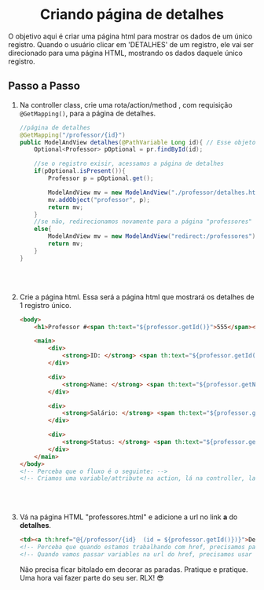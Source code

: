 <h1 align="center">Criando página de detalhes</h1>

O objetivo aqui é criar uma página html para mostrar os dados de um único registro. Quando o usuário clicar em 'DETALHES' de um registro, ele vai ser direcionado para uma página HTML, mostrando os dados daquele único registro.



## Passo a Passo

1. Na controller class, crie uma rota/action/method , com requisição `@GetMapping()`, para a página de detalhes.

    ```java
    //página de detalhes
    @GetMapping("/professor/{id}")
    public ModelAndView detalhes(@PathVariable Long id){ // Esse objeto "Long" será passado através da url
        Optional<Professor> pOptional = pr.findById(id);

        //se o registro exisir, acessamos a página de detalhes
        if(pOptional.isPresent()){
            Professor p = pOptional.get();

            ModelAndView mv = new ModelAndView("./professor/detalhes.html");
            mv.addObject("professor", p);
            return mv;
        }
        //se não, redirecionamos novamente para a página "professores"
        else{
            ModelAndView mv = new ModelAndView("redirect:/professores");
            return mv;
        }   
    }
    ```

<br>
<br>

2. Crie a página html. Essa será a página html que mostrará os detalhes de 1 registro único.

    ```html
    <body>
        <h1>Professor #<span th:text="${professor.getId()}">555</span></h1> <!-- Perceba que nós conseguimos utilizar esse attribute "professor", porque adicionamos ele a essa página html através do thymeleaf, lá no modelAndView 'addObject()', lembra?-->

        <main>
            <div>
                <strong>ID: </strong> <span th:text="${professor.getId()}">dado</span>
            </div>

            <div>
                <strong>Name: </strong> <span th:text="${professor.getName()}">dado</span>
            </div>

            <div>
                <strong>Salário: </strong> <span th:text="${professor.getSalario()}">dado</span>
            </div>

            <div>
                <strong>Status: </strong> <span th:text="${professor.getStatus().toString()}">dado</span>
            </div>
        </main>
    </body>
    <!-- Perceba que o fluxo é o seguinte: -->
    <!-- Criamos uma variable/attribute na action, lá na controller, la no java, e depois adicionamos essa variable/attribute no ModelAndView. Assim, nossa página html(modelAndView) tem acesso a esse attribute que criamos no java. -->
    ```

<br>
<br>


3. Vá na página HTML "professores.html" e adicione a url no link **a** do **detalhes**.

    ```html
    <td><a th:href="@{/professor/{id}  (id = ${professor.getId()})}">Detalhes</a></td>
    <!-- Perceba que quando estamos trabalhando com href, precisamos passar uma url, seja no formato completo (localhost:8080/blabla), ou passando o caminho da requisição. -->
    <!-- Quando vamos passar variables na url do href, precisamos usar o th:href="@{}". Assim, é só passar a rota/action que vamos ir e depois dizer que essa variable é igual a tal variable.-->
    ```


    Não precisa ficar bitolado em decorar as paradas. Pratique e pratique. Uma hora vai fazer parte do seu ser. RLX! :sunglasses: